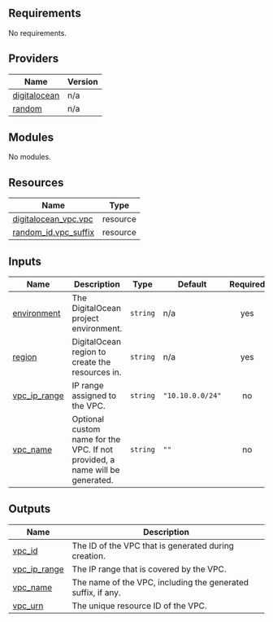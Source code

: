 ## Requirements

No requirements.

## Providers

| Name | Version |
|------|---------|
| <a name="provider_digitalocean"></a> [digitalocean](#provider\_digitalocean) | n/a |
| <a name="provider_random"></a> [random](#provider\_random) | n/a |

## Modules

No modules.

## Resources

| Name | Type |
|------|------|
| [digitalocean_vpc.vpc](https://registry.terraform.io/providers/digitalocean/digitalocean/latest/docs/resources/vpc) | resource |
| [random_id.vpc_suffix](https://registry.terraform.io/providers/hashicorp/random/latest/docs/resources/id) | resource |

## Inputs

| Name | Description | Type | Default | Required |
|------|-------------|------|---------|:--------:|
| <a name="input_environment"></a> [environment](#input\_environment) | The DigitalOcean project environment. | `string` | n/a | yes |
| <a name="input_region"></a> [region](#input\_region) | DigitalOcean region to create the resources in. | `string` | n/a | yes |
| <a name="input_vpc_ip_range"></a> [vpc\_ip\_range](#input\_vpc\_ip\_range) | IP range assigned to the VPC. | `string` | `"10.10.0.0/24"` | no |
| <a name="input_vpc_name"></a> [vpc\_name](#input\_vpc\_name) | Optional custom name for the VPC. If not provided, a name will be generated. | `string` | `""` | no |

## Outputs

| Name | Description |
|------|-------------|
| <a name="output_vpc_id"></a> [vpc\_id](#output\_vpc\_id) | The ID of the VPC that is generated during creation. |
| <a name="output_vpc_ip_range"></a> [vpc\_ip\_range](#output\_vpc\_ip\_range) | The IP range that is covered by the VPC. |
| <a name="output_vpc_name"></a> [vpc\_name](#output\_vpc\_name) | The name of the VPC, including the generated suffix, if any. |
| <a name="output_vpc_urn"></a> [vpc\_urn](#output\_vpc\_urn) | The unique resource ID of the VPC. |
